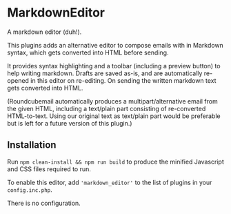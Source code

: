 MarkdownEditor
==============

A markdown editor (duh!).

This plugins adds an alternative editor to compose emails with in Markdown syntax, which gets converted into HTML before sending.

It provides syntax highlighting and a toolbar (including a preview button) to help writing markdown. Drafts are saved as-is, and are automatically re-opened in this editor on re-editing. On sending the written markdown text gets converted into HTML.

(Roundcubemail automatically produces a multipart/alternative email from the given HTML, including a text/plain part consisting of re-converted HTML-to-text. Using our original text as text/plain part would be preferable but is left for a future version of this plugin.)


Installation
------------

Run `npm clean-install && npm run build` to produce the minified Javascript and CSS files required to run.

To enable this editor, add `'markdown_editor'` to the list of plugins in your `config.inc.php`.

There is no configuration.
